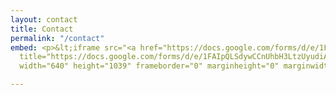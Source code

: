 ```yaml
---
layout: contact
title: Contact
permalink: "/contact"
embed: <p>&lt;iframe src="<a href="https://docs.google.com/forms/d/e/1FAIpQLSdywCCnUhbH3LtzUyudiApKBTIs1nd8zj9vYOSekKz-6GzH-g/viewform?embedded=true"
  title="https://docs.google.com/forms/d/e/1FAIpQLSdywCCnUhbH3LtzUyudiApKBTIs1nd8zj9vYOSekKz-6GzH-g/viewform?embedded=true">https://docs.google.com/forms/d/e/1FAIpQLSdywCCnUhbH3LtzUyudiApKBTIs1nd8zj9vYOSekKz-6GzH-g/viewform?embedded=true</a>"
  width="640" height="1039" frameborder="0" marginheight="0" marginwidth="0"&gt;Loading...&lt;/iframe&gt;</p>

---
```

